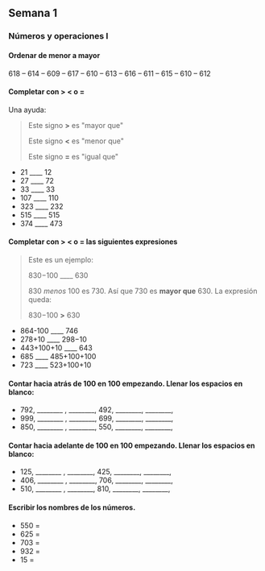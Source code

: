 ## Semana 1
### Números y operaciones I
#### Ordenar de menor a mayor

618 – 614 – 609 – 617 – 610 – 613 – 616 – 611 – 615 – 610 – 612


#### Completar con > < o =
Una ayuda:

>Este signo **>** es "mayor que"
>
>Este signo **<** es "menor que"
>
>Este signo **=** es "igual que"

- 21 ____ 12
- 27 ____ 72
- 33 ____ 33
- 107 ____ 110
- 323 ____ 232
- 515 ____ 515
- 374 ____ 473

#### Completar con > < o = las siguientes expresiones

>Este es un ejemplo:
>
>830−100 ____ 630
>
>830 *menos* 100 es 730. Así que 730 es **mayor que** 630. La expresión queda:
>
>830−100 **>** 630

- 864-100 ____ 746
- 278+10 ____ 298−10
- 443+100+10 ____ 643
- 685 ____ 485+100+100
- 723 ____ 523+100+10

#### Contar hacia atrás de 100 en 100 empezando. Llenar los espacios en blanco:

- 792, ________ , ________, 492, ________,  ________,
- 999, ________ , ________, 699, ________,  ________,
- 850, ________ , ________, 550, ________,  ________,

#### Contar hacia adelante de 100 en 100 empezando. Llenar los espacios en blanco:

- 125, ________ , ________, 425, ________, ________,
- 406, ________ , ________, 706, ________, ________,
- 510, ________ , ________, 810, ________, ________,

#### Escribir los nombres de los números.
- 550 = 
- 625 =
- 703 =
- 932 =
- 15 =


